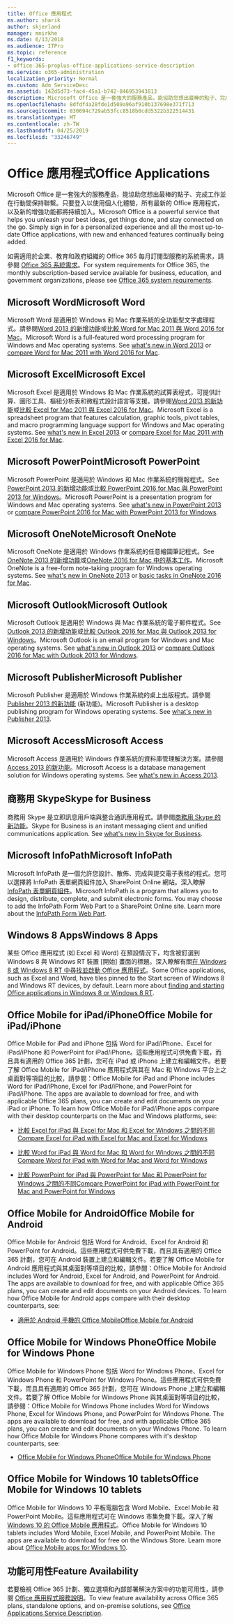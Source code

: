 ```yaml
---
title: Office 應用程式
ms.author: sharik
author: skjerland
manager: mnirkhe
ms.date: 6/13/2018
ms.audience: ITPro
ms.topic: reference
f1_keywords:
- office-365-proplus-office-applications-service-description
ms.service: o365-administration
localization_priority: Normal
ms.custom: Adm_ServiceDesc
ms.assetid: 142d5d73-fac4-45a1-b742-846953943813
description: Microsoft Office 是一套強大的服務產品，能協助您想出最棒的點子、完成工作並在行動間保持聯繫。只要登入以使用個人化體驗，所有最新的 Office 應用程式，以及新的增強功能都將持續加入。
ms.openlocfilehash: 8dfdf4a28fde1d509a96af910b137698e371f713
ms.sourcegitcommit: 830694c729ab53fcc8518b0cdd5322b322514431
ms.translationtype: MT
ms.contentlocale: zh-TW
ms.lasthandoff: 04/25/2019
ms.locfileid: "33246749"
---
```

# <a name="office-applications"></a><span data-ttu-id="66d3d-104">Office 應用程式</span><span class="sxs-lookup"><span data-stu-id="66d3d-104">Office Applications</span></span>

<span data-ttu-id="66d3d-p102">Microsoft Office 是一套強大的服務產品，能協助您想出最棒的點子、完成工作並在行動間保持聯繫。只要登入以使用個人化體驗，所有最新的 Office 應用程式，以及新的增強功能都將持續加入。</span><span class="sxs-lookup"><span data-stu-id="66d3d-p102">Microsoft Office is a powerful service that helps you unleash your best ideas, get things done, and stay connected on the go. Simply sign in for a personalized experience and all the most up-to-date Office applications, with new and enhanced features continually being added.</span></span> 
  
<span data-ttu-id="66d3d-107">如需適用於企業、教育和政府組織的 Office 365 每月訂閱型服務的系統需求，請參閱 [Office 365 系統需求](https://products.office.com/office-system-requirements/#Office365forBEG)。</span><span class="sxs-lookup"><span data-stu-id="66d3d-107">For system requirements for Office 365, the monthly subscription-based service available for business, education, and government organizations, please see [Office 365 system requirements](https://products.office.com/office-system-requirements/#Office365forBEG).</span></span>
  
## <a name="microsoft-word"></a><span data-ttu-id="66d3d-108">Microsoft Word</span><span class="sxs-lookup"><span data-stu-id="66d3d-108">Microsoft Word</span></span>
<span data-ttu-id="66d3d-109"><a name="bkmk_Word"> </a></span><span class="sxs-lookup"><span data-stu-id="66d3d-109"></span></span>

<span data-ttu-id="66d3d-p103">Microsoft Word 是適用於 Windows 和 Mac 作業系統的全功能型文字處理程式。請參閱[Word 2013 的新增功能](http://go.microsoft.com/fwlink/p/?LinkId=271679)或[比較 Word for Mac 2011 與 Word 2016 for Mac](https://support.office.com/en-us/article/Compare-Word-for-Mac-2011-with-Word-2016-for-Mac-ac41aed9-3d23-48de-8474-31515e29c48c)。</span><span class="sxs-lookup"><span data-stu-id="66d3d-p103">Microsoft Word is a full-featured word processing program for Windows and Mac operating systems. See [what's new in Word 2013](http://go.microsoft.com/fwlink/p/?LinkId=271679) or [compare Word for Mac 2011 with Word 2016 for Mac](https://support.office.com/en-us/article/Compare-Word-for-Mac-2011-with-Word-2016-for-Mac-ac41aed9-3d23-48de-8474-31515e29c48c).</span></span>
  
## <a name="microsoft-excel"></a><span data-ttu-id="66d3d-112">Microsoft Excel</span><span class="sxs-lookup"><span data-stu-id="66d3d-112">Microsoft Excel</span></span>
<span data-ttu-id="66d3d-113"><a name="bkmk_Excel"> </a></span><span class="sxs-lookup"><span data-stu-id="66d3d-113"></span></span>

<span data-ttu-id="66d3d-p104">Microsoft Excel 是適用於 Windows 和 Mac 作業系統的試算表程式，可提供計算、圖形工具、樞紐分析表和微程式設計語言等支援。請參閱[Word 2013 的新功能](http://go.microsoft.com/fwlink/p/?LinkId=271680)或[比較 Excel for Mac 2011 與 Excel 2016 for Mac](https://support.office.com/en-us/article/Compare-Excel-for-Mac-2011-with-Excel-2016-for-Mac-602a6c30-e6a6-47c5-9e0d-b16af397427a)。</span><span class="sxs-lookup"><span data-stu-id="66d3d-p104">Microsoft Excel is a spreadsheet program that features calculation, graphic tools, pivot tables, and macro programming language support for Windows and Mac operating systems. See [what's new in Excel 2013](http://go.microsoft.com/fwlink/p/?LinkId=271680) or [compare Excel for Mac 2011 with Excel 2016 for Mac](https://support.office.com/en-us/article/Compare-Excel-for-Mac-2011-with-Excel-2016-for-Mac-602a6c30-e6a6-47c5-9e0d-b16af397427a).</span></span>
  
## <a name="microsoft-powerpoint"></a><span data-ttu-id="66d3d-116">Microsoft PowerPoint</span><span class="sxs-lookup"><span data-stu-id="66d3d-116">Microsoft PowerPoint</span></span>
<span data-ttu-id="66d3d-117"><a name="bkmk_PowerPoint"> </a></span><span class="sxs-lookup"><span data-stu-id="66d3d-117"></span></span>

<span data-ttu-id="66d3d-p105">Microsoft PowerPoint 是適用於 Windows 和 Mac 作業系統的簡報程式。See [PowerPoint 2013 的新增功能](http://go.microsoft.com/fwlink/p/?LinkId=271681)或[比較 PowerPoint 2016 for Mac 與 PowerPoint 2013 for Windows](https://support.office.com/en-us/article/Compare-PowerPoint-2016-for-Mac-with-PowerPoint-2013-for-Windows-desktop-902a52c1-553b-422f-a317-6bd75529659c?ui=en-US&amp;rs=en-US&amp;ad=US)。</span><span class="sxs-lookup"><span data-stu-id="66d3d-p105">Microsoft PowerPoint is a presentation program for Windows and Mac operating systems. See [what's new in PowerPoint 2013](http://go.microsoft.com/fwlink/p/?LinkId=271681) or [compare PowerPoint 2016 for Mac with PowerPoint 2013 for Windows](https://support.office.com/en-us/article/Compare-PowerPoint-2016-for-Mac-with-PowerPoint-2013-for-Windows-desktop-902a52c1-553b-422f-a317-6bd75529659c?ui=en-US&amp;rs=en-US&amp;ad=US).</span></span>
  
## <a name="microsoft-onenote"></a><span data-ttu-id="66d3d-120">Microsoft OneNote</span><span class="sxs-lookup"><span data-stu-id="66d3d-120">Microsoft OneNote</span></span>
<span data-ttu-id="66d3d-121"><a name="bkmk_OneNote"> </a></span><span class="sxs-lookup"><span data-stu-id="66d3d-121"></span></span>

<span data-ttu-id="66d3d-p106">Microsoft OneNote 是適用於 Windows 作業系統的任意繪圖筆記程式。See [OneNote 2013 的新增功能](http://go.microsoft.com/fwlink/p/?LinkId=271682)或[OneNote 2016 for Mac 中的基本工作](https://support.office.com/en-US/article/Basic-tasks-in-OneNote-2016-for-Mac-0206acf2-77da-42ab-a2e8-b69ae450f6a0)。</span><span class="sxs-lookup"><span data-stu-id="66d3d-p106">Microsoft OneNote is a free-form note-taking program for Windows operating systems. See [what's new in OneNote 2013](http://go.microsoft.com/fwlink/p/?LinkId=271682) or [basic tasks in OneNote 2016 for Mac](https://support.office.com/en-US/article/Basic-tasks-in-OneNote-2016-for-Mac-0206acf2-77da-42ab-a2e8-b69ae450f6a0).</span></span>
  
## <a name="microsoft-outlook"></a><span data-ttu-id="66d3d-124">Microsoft Outlook</span><span class="sxs-lookup"><span data-stu-id="66d3d-124">Microsoft Outlook</span></span>
<span data-ttu-id="66d3d-125"><a name="bkmk_Outlook"> </a></span><span class="sxs-lookup"><span data-stu-id="66d3d-125"></span></span>

<span data-ttu-id="66d3d-p107">Microsoft Outlook 是適用於 Windows 與 Mac 作業系統的電子郵件程式。See [Outlook 2013 的新增功能](http://go.microsoft.com/fwlink/p/?LinkId=271683)或[比較 Outlook 2016 for Mac 與 Outlook 2013 for Windows](https://support.office.com/en-us/article/Compare-Outlook-2016-for-Mac-with-Outlook-2013-for-Windows-bd54cb79-d367-4c2f-89c7-3e5d16618f87)。</span><span class="sxs-lookup"><span data-stu-id="66d3d-p107">Microsoft Outlook is an email program for Windows and Mac operating systems. See [what's new in Outlook 2013](http://go.microsoft.com/fwlink/p/?LinkId=271683) or [compare Outlook 2016 for Mac with Outlook 2013 for Windows](https://support.office.com/en-us/article/Compare-Outlook-2016-for-Mac-with-Outlook-2013-for-Windows-bd54cb79-d367-4c2f-89c7-3e5d16618f87).</span></span>
  
## <a name="microsoft-publisher"></a><span data-ttu-id="66d3d-128">Microsoft Publisher</span><span class="sxs-lookup"><span data-stu-id="66d3d-128">Microsoft Publisher</span></span>
<span data-ttu-id="66d3d-129"><a name="bkmk_Publisher"> </a></span><span class="sxs-lookup"><span data-stu-id="66d3d-129"></span></span>

<span data-ttu-id="66d3d-p108">Microsoft Publisher 是適用於 Windows 作業系統的桌上出版程式。請參閱 [Publisher 2013 的新功能](http://go.microsoft.com/fwlink/p/?LinkId=271684) (新功能)。</span><span class="sxs-lookup"><span data-stu-id="66d3d-p108">Microsoft Publisher is a desktop publishing program for Windows operating systems. See [what's new in Publisher 2013](http://go.microsoft.com/fwlink/p/?LinkId=271684).</span></span>
  
## <a name="microsoft-access"></a><span data-ttu-id="66d3d-132">Microsoft Access</span><span class="sxs-lookup"><span data-stu-id="66d3d-132">Microsoft Access</span></span>
<span data-ttu-id="66d3d-133"><a name="bkmk_Access"> </a></span><span class="sxs-lookup"><span data-stu-id="66d3d-133"></span></span>

<span data-ttu-id="66d3d-p109">Microsoft Access 是適用於 Windows 作業系統的資料庫管理解決方案。請參閱 [Access 2013 的新功能](http://go.microsoft.com/fwlink/p/?LinkId=271685)。</span><span class="sxs-lookup"><span data-stu-id="66d3d-p109">Microsoft Access is a database management solution for Windows operating systems. See [what's new in Access 2013](http://go.microsoft.com/fwlink/p/?LinkId=271685).</span></span>
  
## <a name="skype-for-business"></a><span data-ttu-id="66d3d-136">商務用 Skype</span><span class="sxs-lookup"><span data-stu-id="66d3d-136">Skype for Business</span></span>
<span data-ttu-id="66d3d-137"><a name="bkmk_Lync"> </a></span><span class="sxs-lookup"><span data-stu-id="66d3d-137"></span></span>

<span data-ttu-id="66d3d-p110">商務用 Skype 是立即訊息用戶端與整合通訊應用程式。請參閱[商務用 Skype 的新功能](http://go.microsoft.com/fwlink/p/?LinkId=271686)。</span><span class="sxs-lookup"><span data-stu-id="66d3d-p110">Skype for Business is an instant messaging client and unified communications application. See [what's new in Skype for Business](http://go.microsoft.com/fwlink/p/?LinkId=271686).</span></span>
  
## <a name="microsoft-infopath"></a><span data-ttu-id="66d3d-140">Microsoft InfoPath</span><span class="sxs-lookup"><span data-stu-id="66d3d-140">Microsoft InfoPath</span></span>
<span data-ttu-id="66d3d-141"><a name="bkmk_InfoPath"> </a></span><span class="sxs-lookup"><span data-stu-id="66d3d-141"></span></span>

<span data-ttu-id="66d3d-p111">Microsoft InfoPath 是一個允許您設計、散佈、完成與提交電子表格的程式。您可以選擇將 InfoPath 表單網頁組件加入 SharePoint Online 網站。深入瞭解 [InfoPath 表單網頁組件](http://go.microsoft.com/fwlink/p/?LinkId=271687)。</span><span class="sxs-lookup"><span data-stu-id="66d3d-p111">Microsoft InfoPath is a program that allows you to design, distribute, complete, and submit electronic forms. You may choose to add the InfoPath Form Web Part to a SharePoint Online site. Learn more about the [InfoPath Form Web Part](http://go.microsoft.com/fwlink/p/?LinkId=271687).</span></span>
  
## <a name="windows-8-apps"></a><span data-ttu-id="66d3d-145">Windows 8 Apps</span><span class="sxs-lookup"><span data-stu-id="66d3d-145">Windows 8 Apps</span></span>
<span data-ttu-id="66d3d-146"><a name="bkmkWin8Apps"> </a></span><span class="sxs-lookup"><span data-stu-id="66d3d-146"></span></span>

<span data-ttu-id="66d3d-p112">某些 Office 應用程式 (如 Excel 和 Word) 在預設情況下，均含被釘選到 Windows 8 與 Windows RT 裝置 [開始] 畫面的標題。深入瞭解有關[在 Windows 8 或 Windows 8 RT 中尋找並啟動 Office 應用程式](http://go.microsoft.com/fwlink/p/?LinkId=271688)。</span><span class="sxs-lookup"><span data-stu-id="66d3d-p112">Some Office applications, such as Excel and Word, have tiles pinned to the Start screen of Windows 8 and Windows RT devices, by default. Learn more about [finding and starting Office applications in Windows 8 or Windows 8 RT](http://go.microsoft.com/fwlink/p/?LinkId=271688).</span></span>
  
## <a name="office-mobile-for-ipadiphone"></a><span data-ttu-id="66d3d-149">Office Mobile for iPad/iPhone</span><span class="sxs-lookup"><span data-stu-id="66d3d-149">Office Mobile for iPad/iPhone</span></span>
<span data-ttu-id="66d3d-150"><a name="BKMK_Office_for_iPad"> </a></span><span class="sxs-lookup"><span data-stu-id="66d3d-150"></span></span>

<span data-ttu-id="66d3d-p113">Office Mobile for iPad and iPhone 包括 Word for iPad/iPhone、Excel for iPad/iPhone 和 PowerPoint for iPad/iPhone。這些應用程式可供免費下載，而且具有適用的 Office 365 計劃，您可在 iPad 或 iPhone 上建立和編輯文件。若要了解 Office Mobile for iPad/iPhone 應用程式與其在 Mac 和 Windows 平台上之桌面對等項目的比較，請參閱：</span><span class="sxs-lookup"><span data-stu-id="66d3d-p113">Office Mobile for iPad and iPhone includes Word for iPad/iPhone, Excel for iPad/iPhone, and PowerPoint for iPad/iPhone. The apps are available to download for free, and with applicable Office 365 plans, you can create and edit documents on your iPad or iPhone. To learn how Office Mobile for iPad/iPhone apps compare with their desktop counterparts on the Mac and Windows platforms, see:</span></span>
  
- [<span data-ttu-id="66d3d-154">比較 Excel for iPad 與 Excel for Mac 和 Excel for Windows 之間的不同</span><span class="sxs-lookup"><span data-stu-id="66d3d-154">Compare Excel for iPad with Excel for Mac and Excel for Windows</span></span>](http://go.microsoft.com/fwlink/p/?LinkId=507543)
    
- [<span data-ttu-id="66d3d-155">比較 Word for iPad 與 Word for Mac 和 Word for Windows 之間的不同</span><span class="sxs-lookup"><span data-stu-id="66d3d-155">Compare Word for iPad with Word for Mac and Word for Windows</span></span>](http://go.microsoft.com/fwlink/p/?LinkId=507544)
    
- [<span data-ttu-id="66d3d-156">比較 PowerPoint for iPad 與 PowerPoint for Mac 和 PowerPoint for Windows 之間的不同</span><span class="sxs-lookup"><span data-stu-id="66d3d-156">Compare PowerPoint for iPad with PowerPoint for Mac and PowerPoint for Windows</span></span>](http://go.microsoft.com/fwlink/p/?LinkId=507545)
    
## <a name="office-mobile-for-android"></a><span data-ttu-id="66d3d-157">Office Mobile for Android</span><span class="sxs-lookup"><span data-stu-id="66d3d-157">Office Mobile for Android</span></span>
<span data-ttu-id="66d3d-158"><a name="BKMK_Office_for_Android"> </a></span><span class="sxs-lookup"><span data-stu-id="66d3d-158"></span></span>

<span data-ttu-id="66d3d-p114">Office Mobile for Android 包括 Word for Android、Excel for Android 和 PowerPoint for Android。這些應用程式可供免費下載，而且具有適用的 Office 365 計劃，您可在 Android 裝置上建立和編輯文件。若要了解 Office Mobile for Android 應用程式與其桌面對等項目的比較，請參閱：</span><span class="sxs-lookup"><span data-stu-id="66d3d-p114">Office Mobile for Android includes Word for Android, Excel for Android, and PowerPoint for Android. The apps are available to download for free, and with applicable Office 365 plans, you can create and edit documents on your Android devices. To learn how Office Mobile for Android apps compare with their desktop counterparts, see:</span></span>
  
- [<span data-ttu-id="66d3d-162">適用於 Android 手機的 Office Mobile</span><span class="sxs-lookup"><span data-stu-id="66d3d-162">Office Mobile for Android</span></span>](https://support.office.com/en-us/article/Office-Mobile-for-Android-phones-ee598133-59d1-43c3-b47c-aac3f2d9a605?ui=en-US&amp;rs=en-US&amp;ad=US)
    
## <a name="office-mobile-for-windows-phone"></a><span data-ttu-id="66d3d-163">Office Mobile for Windows Phone</span><span class="sxs-lookup"><span data-stu-id="66d3d-163">Office Mobile for Windows Phone</span></span>
<span data-ttu-id="66d3d-164"><a name="BKMK_Office_for_WindowsPhone"> </a></span><span class="sxs-lookup"><span data-stu-id="66d3d-164"></span></span>

<span data-ttu-id="66d3d-p115">Office Mobile for Windows Phone 包括 Word for Windows Phone、Excel for Windows Phone 和 PowerPoint for Windows Phone。這些應用程式可供免費下載，而且具有適用的 Office 365 計劃，您可在 Windows Phone 上建立和編輯文件。若要了解 Office Mobile for Windows Phone 與其桌面對等項目的比較，請參閱：</span><span class="sxs-lookup"><span data-stu-id="66d3d-p115">Office Mobile for Windows Phone includes Word for Windows Phone, Excel for Windows Phone, and PowerPoint for Windows Phone. The apps are available to download for free, and with applicable Office 365 plans, you can create and edit documents on your Windows Phone. To learn how Office Mobile for Windows Phone compares with it's desktop counterparts, see:</span></span>
  
- [<span data-ttu-id="66d3d-168">Office Mobile for Windows Phone</span><span class="sxs-lookup"><span data-stu-id="66d3d-168">Office Mobile for Windows Phone</span></span>](https://support.office.com/en-us/article/Office-Mobile-for-Windows-Phone-011b83c4-0d5f-4ea8-bbbe-2ed0d76dc69c?ui=en-US&amp;rs=en-US&amp;ad=US)
    
## <a name="office-mobile-for-windows-10-tablets"></a><span data-ttu-id="66d3d-169">Office Mobile for Windows 10 tablets</span><span class="sxs-lookup"><span data-stu-id="66d3d-169">Office Mobile for Windows 10 tablets</span></span>
<span data-ttu-id="66d3d-170"><a name="BKMK_Office_for_WindowsPhone"> </a></span><span class="sxs-lookup"><span data-stu-id="66d3d-170"></span></span>

<span data-ttu-id="66d3d-p116">Office Mobile for Windows 10 平板電腦包含 Word Mobile、Excel Mobile 和 PowerPoint Mobile。這些應用程式可在 Windows 市集免費下載。深入了解 [Windows 10 的 Office Mobile 應用程式](https://blogs.office.com/2015/07/29/office-mobile-apps-for-windows-10-are-here/)。</span><span class="sxs-lookup"><span data-stu-id="66d3d-p116">Office Mobile for Windows 10 tablets includes Word Mobile, Excel Mobile, and PowerPoint Mobile. The apps are available to download for free on the Windows Store. Learn more about [Office Mobile apps for Windows 10](https://blogs.office.com/2015/07/29/office-mobile-apps-for-windows-10-are-here/).</span></span>
  
## <a name="feature-availability"></a><span data-ttu-id="66d3d-174">功能可用性</span><span class="sxs-lookup"><span data-stu-id="66d3d-174">Feature Availability</span></span>
<span data-ttu-id="66d3d-175"><a name="BKMK_Office_for_WindowsPhone"> </a></span><span class="sxs-lookup"><span data-stu-id="66d3d-175"></span></span>

<span data-ttu-id="66d3d-176">若要檢視 Office 365 計劃、獨立選項和內部部署解決方案中的功能可用性，請參閱 [Office 應用程式服務說明](office-applications-service-description.md)。</span><span class="sxs-lookup"><span data-stu-id="66d3d-176">To view feature availability across Office 365 plans, standalone options, and on-premise solutions, see [Office Applications Service Description](office-applications-service-description.md).</span></span>
  


